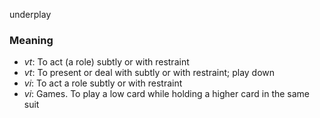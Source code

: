 underplay
### Meaning
+ _vt_: To act (a role) subtly or with restraint
+ _vt_: To present or deal with subtly or with restraint; play down
+ _vi_: To act a role subtly or with restraint
+ _vi_: Games. To play a low card while holding a higher card in the same suit
